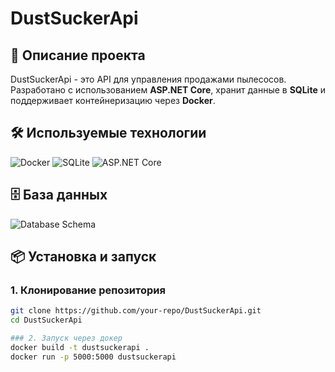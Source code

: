 ﻿# DustSuckerApi

## 🚀 Описание проекта
DustSuckerApi - это API для управления продажами пылесосов. Разработано с использованием **ASP.NET Core**, хранит данные в **SQLite** и поддерживает контейнеризацию через **Docker**.

## 🛠 Используемые технологии

![Docker](https://img.shields.io/badge/Docker-2496ED?style=for-the-badge&logo=docker&logoColor=white)
![SQLite](https://img.shields.io/badge/SQLite-003B57?style=for-the-badge&logo=sqlite&logoColor=white)
![ASP.NET Core](https://img.shields.io/badge/ASP.NET_Core-512BD4?style=for-the-badge&logo=dotnet&logoColor=white)

## 🗄 База данных
![Database Schema](https://drive.google.com/file/d/1MWtkkyEYlVahc5KH5sVVc92rCmhJt9ID/view?usp=drive_link)

## 📦 Установка и запуск

### 1. Клонирование репозитория
```bash
git clone https://github.com/your-repo/DustSuckerApi.git
cd DustSuckerApi 

### 2. Запуск через докер
docker build -t dustsuckerapi .
docker run -p 5000:5000 dustsuckerapi


